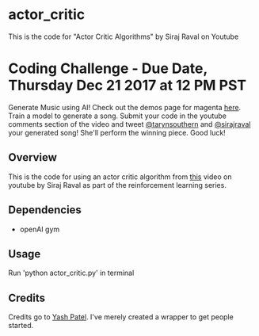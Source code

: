 # actor_critic
This is the code for "Actor Critic Algorithms" by Siraj Raval on Youtube 


# Coding Challenge - Due Date, Thursday Dec 21 2017 at 12 PM PST

Generate Music using AI! Check out the demos page for magenta [here](https://github.com/tensorflow/magenta-demos). Train a model to generate a song. Submit your code in the youtube comments section of the video and tweet [@tarynsouthern](https://twitter.com/TarynSouthern) and [@sirajraval](https://twitter.com/sirajraval) your generated song! She'll perform the winning piece. Good luck!


## Overview

This is the code for using an actor critic algorithm from [this](https://youtu.be/w_3mmm0P0j8) video on youtube by Siraj Raval as part of the reinforcement learning series. 

## Dependencies

* openAI gym 

## Usage

Run 'python actor_critic.py' in terminal

## Credits

Credits go to [Yash Patel](https://towardsdatascience.com/reinforcement-learning-w-keras-openai-actor-critic-models-f084612cfd69). I've merely created a wrapper to get people started. 
